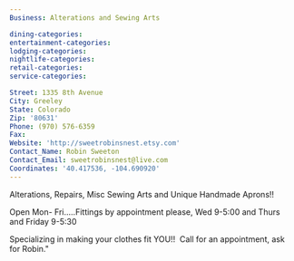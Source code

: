 ```yaml
---
Business: Alterations and Sewing Arts

dining-categories:
entertainment-categories:
lodging-categories:
nightlife-categories:
retail-categories:
service-categories:

Street: 1335 8th Avenue
City: Greeley
State: Colorado
Zip: '80631'
Phone: (970) 576-6359
Fax:
Website: 'http://sweetrobinsnest.etsy.com'
Contact_Name: Robin Sweeton
Contact_Email: sweetrobinsnest@live.com
Coordinates: '40.417536, -104.690920'
---
```



Alterations, Repairs, Misc Sewing Arts and Unique Handmade Aprons!!

Open Mon- Fri.....Fittings by appointment please, Wed 9-5:00 and Thurs and Friday 9-5:30&nbsp;

Specializing in making your clothes fit YOU!! &nbsp;Call for an appointment, ask for Robin."